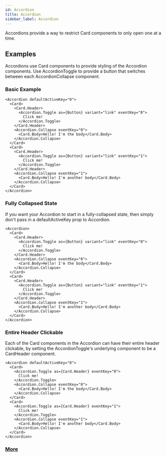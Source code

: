 ```yaml
---
id: Accordion
title: Accordion
sidebar_label: Accordion
---
```


Accordions provide a way to restrict Card components to only open one at a time.

## Examples
Accordions use Card components to provide styling of the Accordion components. Use AccordionToggle to provide a button that switches between each AccordionCollapse component.

### Basic Example

```
<Accordion defaultActiveKey="0">
  <Card>
    <Card.Header>
      <Accordion.Toggle as={Button} variant="link" eventKey="0">
        Click me!
      </Accordion.Toggle>
    </Card.Header>
    <Accordion.Collapse eventKey="0">
      <Card.Body>Hello! I'm the body</Card.Body>
    </Accordion.Collapse>
  </Card>
  <Card>
    <Card.Header>
      <Accordion.Toggle as={Button} variant="link" eventKey="1">
        Click me!
      </Accordion.Toggle>
    </Card.Header>
    <Accordion.Collapse eventKey="1">
      <Card.Body>Hello! I'm another body</Card.Body>
    </Accordion.Collapse>
  </Card>
</Accordion>
```

### Fully Collapsed State
If you want your Accordion to start in a fully-collapsed state, then simply don't pass in a defaultActiveKey prop to Accordion.

```
<Accordion>
  <Card>
    <Card.Header>
      <Accordion.Toggle as={Button} variant="link" eventKey="0">
        Click me!
      </Accordion.Toggle>
    </Card.Header>
    <Accordion.Collapse eventKey="0">
      <Card.Body>Hello! I'm the body</Card.Body>
    </Accordion.Collapse>
  </Card>
  <Card>
    <Card.Header>
      <Accordion.Toggle as={Button} variant="link" eventKey="1">
        Click me!
      </Accordion.Toggle>
    </Card.Header>
    <Accordion.Collapse eventKey="1">
      <Card.Body>Hello! I'm another body</Card.Body>
    </Accordion.Collapse>
  </Card>
</Accordion>
```

### Entire Header Clickable
Each of the Card components in the Accordion can have their entire header clickable, by setting the AccordionToggle's underlying component to be a CardHeader component.

```
<Accordion defaultActiveKey="0">
  <Card>
    <Accordion.Toggle as={Card.Header} eventKey="0">
      Click me!
    </Accordion.Toggle>
    <Accordion.Collapse eventKey="0">
      <Card.Body>Hello! I'm the body</Card.Body>
    </Accordion.Collapse>
  </Card>
  <Card>
    <Accordion.Toggle as={Card.Header} eventKey="1">
      Click me!
    </Accordion.Toggle>
    <Accordion.Collapse eventKey="1">
      <Card.Body>Hello! I'm another body</Card.Body>
    </Accordion.Collapse>
  </Card>
</Accordion>
```

### [More](https://react-bootstrap.github.io/components/accordion/#custom-toggle)
